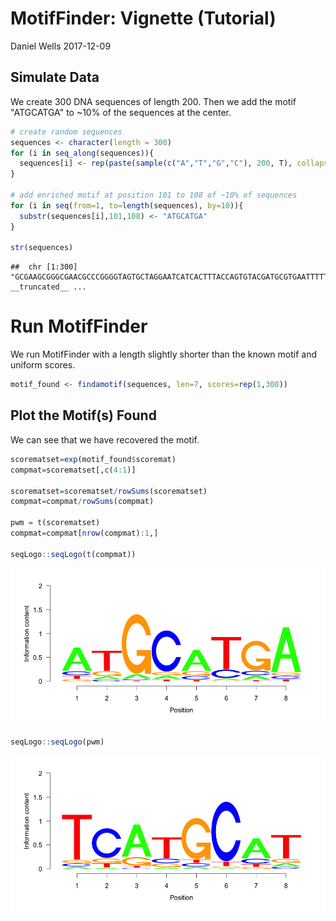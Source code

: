 MotifFinder: Vignette (Tutorial)
================
Daniel Wells
2017-12-09

Simulate Data
-------------

We create 300 DNA sequences of length 200. Then we add the motif "ATGCATGA" to ~10% of the sequences at the center.

``` r
# create random sequences
sequences <- character(length = 300)
for (i in seq_along(sequences)){
  sequences[i] <- rep(paste(sample(c("A","T","G","C"), 200, T), collapse = ''))
}

# add enriched motif at position 101 to 108 of ~10% of sequences
for (i in seq(from=1, to=length(sequences), by=10)){
  substr(sequences[i],101,108) <- "ATGCATGA"
}

str(sequences)
```

    ##  chr [1:300] "GCGAAGCGGGCGAACGCCCGGGGTAGTGCTAGGAATCATCACTTTACCAGTGTACGATGCGTGAATTTTTGTCTTCTTTACGAAATGTGTAATGCGAATCATGCATGATAG"| __truncated__ ...

Run MotifFinder
===============

We run MotifFinder with a length slightly shorter than the known motif and uniform scores.

``` r
motif_found <- findamotif(sequences, len=7, scores=rep(1,300))
```

Plot the Motif(s) Found
-----------------------

We can see that we have recovered the motif.

``` r
scorematset=exp(motif_found$scoremat)
compmat=scorematset[,c(4:1)]

scorematset=scorematset/rowSums(scorematset)
compmat=compmat/rowSums(compmat)

pwm = t(scorematset)
compmat=compmat[nrow(compmat):1,]

seqLogo::seqLogo(t(compmat))
```

![](vignette_files/figure-markdown_github/unnamed-chunk-4-1.png)

``` r
seqLogo::seqLogo(pwm)
```

![](vignette_files/figure-markdown_github/unnamed-chunk-4-2.png)
